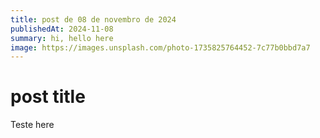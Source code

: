 ```yaml
---
title: post de 08 de novembro de 2024
publishedAt: 2024-11-08
summary: hi, hello here
image: https://images.unsplash.com/photo-1735825764452-7c77b0bbd7a7
---
```


# post title

Teste here